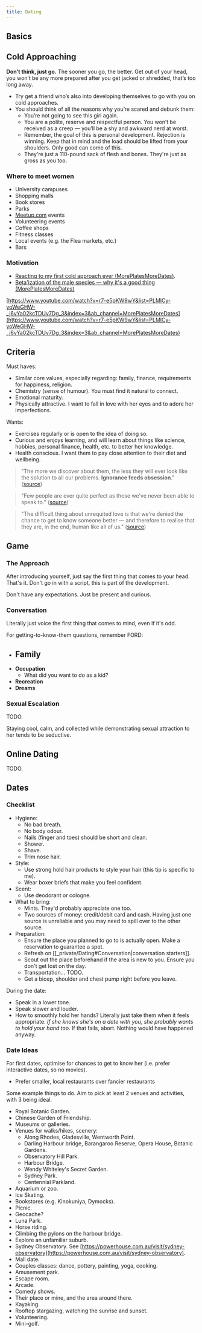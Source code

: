 ```yaml
---
title: Dating
---
```


## Basics

## Cold Approaching
**Don’t think, just go.** The sooner you go, the better. Get out of your head, you won’t be any more prepared after you get jacked or shredded, that’s too long away.
- Try get a friend who’s also into developing themselves to go with you on cold approaches.
- You should think of all the reasons why you’re scared and debunk them:
    - You’re not going to see this girl again.
    - You are a polite, reserve and respectful person. You won’t be received as a creep — you’ll be a shy and awkward nerd at worst.
    - Remember, the goal of this is personal development. Rejection is winning. Keep that in mind and the load should be lifted from your shoulders. Only good can come of this.
    - They're just a 110-pound sack of flesh and bones. They're just as gross as you too.

### Where to meet women
- University campuses
- Shopping malls
- Book stores
- Parks
- [Meetup.com](http://Meetup.com) events
- Volunteering events
- Coffee shops
- Fitness classes
- Local events (e.g. the Flea markets, etc.)
- Bars

### Motivation
- [Reacting to my first cold approach ever (MorePlatesMoreDates)](https://www.youtube.com/watch?v=1QUv78kB98U&ab_channel=MorePlatesMoreDates).
- [Beta'ization of the male species — why it's a good thing (MorePlatesMoreDates)](https://www.youtube.com/watch?v=r7-e5pKW9wY&list=PLMlCy-yoWeGHW-_j6vYa02kcTDUv7Dg_3&index=4&ab_channel=MorePlatesMoreDates)

[https://www.youtube.com/watch?v=r7-e5pKW9wY&list=PLMlCy-yoWeGHW-_j6vYa02kcTDUv7Dg_3&index=3&ab_channel=MorePlatesMoreDates](https://www.youtube.com/watch?v=r7-e5pKW9wY&list=PLMlCy-yoWeGHW-_j6vYa02kcTDUv7Dg_3&index=3&ab_channel=MorePlatesMoreDates)

## Criteria
Must haves:
- Similar core values, especially regarding: family, finance, requirements for happiness, religion.
- Chemistry (sense of humour). You must find it natural to connect.
- Emotional maturity.
- Physically attractive. I want to fall in love with her eyes and to adore her imperfections.

Wants:
- Exercises regularly or is open to the idea of doing so.
- Curious and enjoys learning, and will learn about things like science, hobbies, personal finance, health, etc. to better her knowledge.
- Health conscious. I want them to pay close attention to their diet and wellbeing.

> "The more we discover about them, the less they will ever look like the solution to all our problems. **Ignorance feeds obsession**." ([source](https://www.youtube.com/watch?v=tAsH_LXT9P0&ab_channel=TheSchoolofLife))

> "Few people are ever quite perfect as those we've never been able to speak to." ([source](https://www.youtube.com/watch?v=00SLmJuJ1Ig&ab_channel=TheSchoolofLife))

> "The difficult thing about unrequited love is that we're denied the chance to get to know someone better — and therefore to realise that they are, in the end, human like all of us." ([source](https://www.youtube.com/watch?v=00SLmJuJ1Ig&ab_channel=TheSchoolofLife))

## Game

### The Approach
After introducing yourself, just say the first thing that comes to your head. That's it. Don't go in with a script, this is part of the development.

Don't have any expectations. Just be present and curious.

### Conversation

Literally just voice the first thing that comes to mind, even if it's odd.

For getting-to-know-them questions, remember FORD:
- **Family**
    - 
- **Occupation**
    - What did you want to do as a kid?
- **Recreation**
- **Dreams**

### Sexual Escalation
TODO.

Staying cool, calm, and collected while demonstrating sexual attraction to her tends to be seductive.

## Online Dating
TODO.

## Dates
### Checklist
- Hygiene:
	- No bad breath.
	- No body odour.
	- Nails (finger and toes) should be short and clean.
	- Shower.
	- Shave.
	- Trim nose hair.
- Style:
	- Use strong hold hair products to style your hair (this tip is specific to me).
	- Wear boxer briefs that make you feel confident.
- Scent:
	- Use deodorant or cologne.
- What to bring:
	- Mints. They'd probably appreciate one too.
	- Two sources of money: credit/debit card and cash. Having just one source is unreliable and you may need to spill over to the other source.
- Preparation:
	- Ensure the place you planned to go to is actually open. Make a reservation to guarantee a spot.
	- Refresh on [[_private/Dating#Conversation|conversation starters]].
	- Scout out the place beforehand if the area is new to you. Ensure you don't get lost on the day.
	- Transportation... TODO.
	- Get a bicep, shoulder and chest pump right before you leave.

During the date:
- Speak in a lower tone.
- Speak slower and louder.
- How to smoothly hold her hands? Literally just take them when it feels appropriate. *If she knows she's on a date with you, she probably wants to hold your hand too*. If that fails, abort. Nothing would have happened anyway.

### Date Ideas
For first dates, optimise for chances to get to know her (i.e. prefer interactive dates, so no movies).
- Prefer smaller, local restaurants over fancier restaurants

Some example things to do. Aim to pick at least 2 venues and activities, with 3 being ideal.
- Royal Botanic Garden.
- Chinese Garden of Friendship.
- Museums or galleries.
- Venues for walks/hikes, scenery:
	- Along Rhodes, Gladesville, Wentworth Point.
	- Darling Harbour bridge, Barangaroo Reserve, Opera House, Botanic Gardens.
	- Observatory Hill Park.
	- Harbour Bridge.
	- Wendy Whiteley's Secret Garden.
	- Sydney Park.
	- Centennial Parkland.
- Aquarium or zoo.
- Ice Skating.
- Bookstores (e.g. Kinokuniya, Dymocks).
- Picnic.
- Geocache?
- Luna Park.
- Horse riding.
- Climbing the pylons on the harbour bridge.
- Explore an unfamiliar suburb.
- Sydney Observatory. See [https://powerhouse.com.au/visit/sydney-observatory](https://powerhouse.com.au/visit/sydney-observatory).
- Mall date.
- Couples classes: dance, pottery, painting, yoga, cooking.
- Amusement park.
- Escape room.
- Arcade.
- Comedy shows.
- Their place or mine, and the area around there.
- Kayaking.
- Rooftop stargazing, watching the sunrise and sunset.
- Volunteering.
- Mini-golf.
